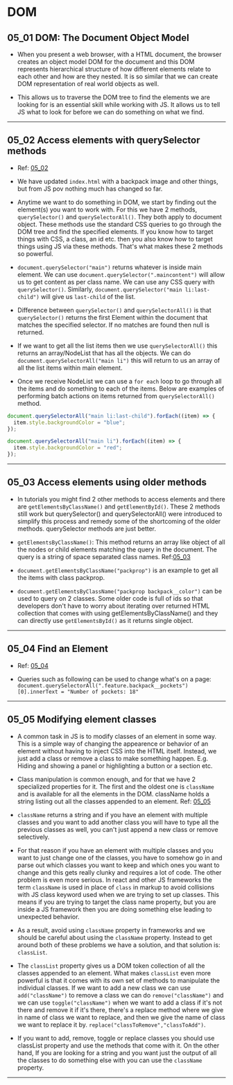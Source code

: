 # DOM

## 05_01 DOM: The Document Object Model

- When you present a web browser, with a HTML document, the browser creates an object model DOM for the document and this DOM represents hierarchical structure of how different elements relate to each other and how are they nested. It is so similar that we can create DOM representation of real world objects as well.

- This allows us to traverse the DOM tree to find the elements we are looking for is an essential skill while working with JS. It allows us to tell JS what to look for before we can do something on what we find.

---

## 05_02 Access elements with querySelector methods

- Ref: [05_02](05_02/script.js)

- We have updated `index.html` with a backpack image and other things, but from JS pov nothing much has changed so far.

- Anytime we want to do something in DOM, we start by finding out the element(s) you want to work with. For this we have 2 methods, `querySelector()` and `querySelectorAll()`. They both apply to document object. These methods use the standard CSS queries to go through the DOM tree and find the specified elements. If you know how to target things with CSS, a class, an id etc. then you also know how to target things using JS via these methods. That's what makes these 2 methods so powerful.

- `document.querySelector("main")` returns whatever is inside main element. We can use `document.querySelector(".maincontent")` will allow us to get content as per class name. We can use any CSS query with `querySelector()`. Similarly, `document.querySelector("main li:last-child")` will give us `last-child` of the list.

- Difference between `querySelector()` and `querySelectorAll()` is that `querySelector()` returns the first Element within the document that matches the specified selector. If no matches are found then null is returned.

- If we want to get all the list items then we use `querySelectorAll()` this returns an array/NodeList that has all the objects. We can do `document.querySelectorAll("main li")` this will return to us an array of all the list items within main element.

- Once we receive NodeList we can use a `for each` loop to go through all the items and do something to each of the items. Below are examples of performing batch actions on items returned from `querySelectorAll()` method.

```js
document.querySelectorAll("main li:last-child").forEach((item) => {
  item.style.backgroundColor = "blue";
});

document.querySelectorAll("main li").forEach((item) => {
  item.style.backgroundColor = "red";
});
```

---

## 05_03 Access elements using older methods

- In tutorials you might find 2 other methods to access elements and there are `getElementsByClassName()` and `getElementById()`. These 2 methods still work but querySelector() and querySelectorAll() were introduced to simplify this process and remedy some of the shortcoming of the older methods. querySelector methods are just better.

- `getElementsByClassName()`: This method returns an array like object of all the nodes or child elements matching the query in the document. The query is a string of space separated class names. Ref:[05_03](./05_03/script.js)

- `document.getElementsByClassName("packprop")` is an example to get all the items with class packprop.

- `document.getElementsByClassName("packprop backpack__color")` can be used to query on 2 classes. Some older code is full of ids so that developers don't have to worry about iterating over returned HTML collection that comes with using getElementsByClassName() and they can directly use `getElementsById()` as it returns single object.

---

## 05_04 Find an Element

- Ref: [05_04](./05_04/script.js)

- Queries such as following can be used to change what's on a page: `document.querySelectorAll(".feature.backpack__pockets")[0].innerText = "Number of pockets: 18"`

---

## 05_05 Modifying element classes

- A common task in JS is to modify classes of an element in some way. This is a simple way of changing the appearence or behavior of an element without having to inject CSS into the HTML itself. Instead, we just add a class or remove a class to make something happen. E.g. Hiding and showing a panel or highlighting a button or a section etc.

- Class manipulation is common enough, and for that we have 2 specialized properties for it. The first and the oldest one is `className` and is available for all the elements in the DOM. className holds a string listing out all the classes appended to an element. Ref: [05_05](05_05/script.js)

- `className` returns a string and if you have an element with multiple classes and you want to add another class you will have to type all the previous classes as well, you can't just append a new class or remove selectively.

- For that reason if you have an element with multiple classes and you want to just change one of the classes, you have to somehow go in and parse out which classes you want to keep and which ones you want to change and this gets really clunky and requires a lot of code. The other problem is even more serious. In react and other JS frameworks the term `className` is used in place of `class` in markup to avoid collisions with JS class keyword used when we are trying to set up classes. This means if you are trying to target the class name property, but you are inside a JS framework then you are doing something else leading to unexpected behavior.

- As a result, avoid using `className` property in frameworks and we should be careful about using the `className` property. Instead to get around both of these problems we have a solution, and that solution is: `classList`.

- The `classList` property gives us a DOM token collection of all the classes appended to an element. What makes `classList` even more powerful is that it comes with its own set of methods to manipulate the individual classes. If we want to add a new class we can use `add("className")` to remove a class we can do `remove("className")` and we can use `toggle("className")` when we want to add a class if it's not there and remove it if it's there, there's a replace method where we give in name of class we want to replace, and then we give the name of class we want to replace it by. `replace("classToRemove","classToAdd")`.

- If you want to add, remove, toggle or replace classes you should use classList property and use the methods that come with it. On the other hand, If you are looking for a string and you want just the output of all the classes to do something else with you can use the `className` property.

---
